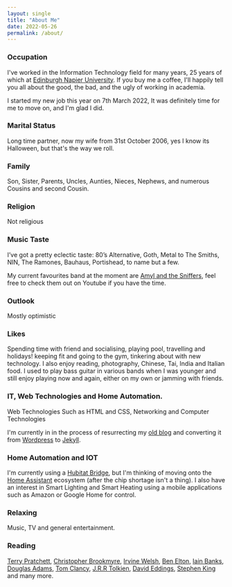 ```yaml
---
layout: single
title: "About Me"
date: 2022-05-26
permalink: /about/
---
```


### Occupation

I've worked in the Information Technology field for many years, 25 years of which at [Edinburgh Napier University](https://www.napier.ac.uk). If you buy me a coffee, I'll happily tell you all about the good, the bad, and the ugly of working in academia.

I started my new job this year on 7th March 2022, It was definitely time for me to move on, and I'm glad I did.

### Marital Status

Long time partner, now my wife from 31st October 2006, yes I know its Halloween, but that's the way we roll.

### Family

Son,  Sister, Parents, Uncles, Aunties, Nieces, Nephews, and numerous Cousins and second Cousin.

### Religion

Not religious

### Music Taste

I’ve got a pretty eclectic taste: 80’s Alternative, Goth, Metal to The Smiths, NIN, The Ramones, Bauhaus, Portishead, to name but a few.

My current favourites band at the moment are [Amyl and the Sniffers](https://www.amylandthesniffers.com/), feel free to check them out on Youtube if you have the time.

### Outlook

Mostly optimistic


### Likes

Spending time with friend and socialising, playing pool, travelling and holidays! keeping fit and going to the gym, tinkering about with new technology. I also enjoy reading, photography, Chinese, Tai, India and Italian food. I used to play bass guitar in various bands when I was younger and still enjoy playing now and again, either on my own or jamming with friends.


### IT, Web Technologies and Home Automation.

Web Technologies Such as HTML and CSS, Networking and Computer Technologies

I'm currently in in the process of resurrecting my [old blog](https://web.archive.org/web/20180516212904/http://www.dickson.me.uk/) and converting it from [Wordpress](https://wordpress.org/) to  [Jekyll](https://jekyllrb.com/).

### Home Automation and IOT

I'm currently using a [Hubitat Bridge](https://hubitat.com/), but I'm thinking of moving onto the  [Home Assistant](https://www.home-assistant.io/) ecosystem (after the chip shortage isn't a thing). I also have an interest in Smart Lighting and Smart Heating using a mobile applications such as Amazon or Google Home for control.

### Relaxing

Music, TV and general entertainment.

### Reading

[Terry Pratchett](https://www.terrypratchettbooks.com/), [Christopher Brookmyre](https://www.brookmyre.co.uk/), [Irvine Welsh](https://en.wikipedia.org/wiki/Irvine_Welsh), [Ben Elton](https://en.wikipedia.org/wiki/Ben_Elton), [Iain Banks](https://www.iain-banks.net/), [Douglas Adams](https://en.wikipedia.org/wiki/Douglas_Adams), [Tom Clancy](https://en.wikipedia.org/wiki/Tom_Clancy), [J.R.R Tolkien](https://en.wikipedia.org/wiki/J._R._R._Tolkien), [David Eddings](https://en.wikipedia.org/wiki/David_Eddings), [Stephen King](https://stephenking.com/) and many more.
